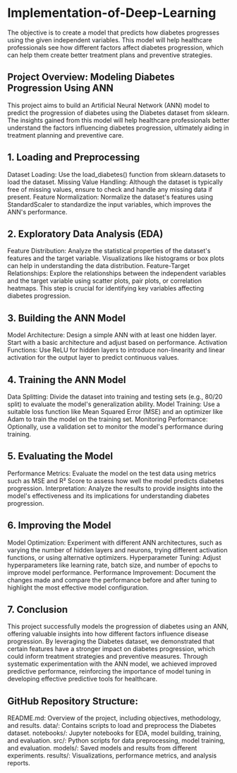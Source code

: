 # Implementation-of-Deep-Learning
The objective is to create a model that predicts how diabetes progresses using the given independent variables. This model will help healthcare professionals see how different factors affect diabetes progression, which can help them create better treatment plans and preventive strategies.

## Project Overview: Modeling Diabetes Progression Using ANN

This project aims to build an Artificial Neural Network (ANN) model to predict the progression of diabetes using the Diabetes dataset from sklearn. The insights gained from this model will help healthcare professionals better understand the factors influencing diabetes progression, ultimately aiding in treatment planning and preventive care.

## 1. Loading and Preprocessing

Dataset Loading: Use the load_diabetes() function from sklearn.datasets to load the dataset.
Missing Value Handling: Although the dataset is typically free of missing values, ensure to check and handle any missing data if present.
Feature Normalization: Normalize the dataset's features using StandardScaler to standardize the input variables, which improves the ANN's performance.

## 2. Exploratory Data Analysis (EDA)

Feature Distribution: Analyze the statistical properties of the dataset's features and the target variable. Visualizations like histograms or box plots can help in understanding the data distribution.
Feature-Target Relationships: Explore the relationships between the independent variables and the target variable using scatter plots, pair plots, or correlation heatmaps. This step is crucial for identifying key variables affecting diabetes progression.

## 3. Building the ANN Model

Model Architecture: Design a simple ANN with at least one hidden layer. Start with a basic architecture and adjust based on performance.
Activation Functions: Use ReLU for hidden layers to introduce non-linearity and linear activation for the output layer to predict continuous values.

## 4. Training the ANN Model

Data Splitting: Divide the dataset into training and testing sets (e.g., 80/20 split) to evaluate the model's generalization ability.
Model Training: Use a suitable loss function like Mean Squared Error (MSE) and an optimizer like Adam to train the model on the training set.
Monitoring Performance: Optionally, use a validation set to monitor the model's performance during training.

## 5. Evaluating the Model

Performance Metrics: Evaluate the model on the test data using metrics such as MSE and R² Score to assess how well the model predicts diabetes progression.
Interpretation: Analyze the results to provide insights into the model's effectiveness and its implications for understanding diabetes progression.

## 6. Improving the Model

Model Optimization: Experiment with different ANN architectures, such as varying the number of hidden layers and neurons, trying different activation functions, or using alternative optimizers.
Hyperparameter Tuning: Adjust hyperparameters like learning rate, batch size, and number of epochs to improve model performance.
Performance Improvement: Document the changes made and compare the performance before and after tuning to highlight the most effective model configuration.

## 7. Conclusion

This project successfully models the progression of diabetes using an ANN, offering valuable insights into how different factors influence disease progression. By leveraging the Diabetes dataset, we demonstrated that certain features have a stronger impact on diabetes progression, which could inform treatment strategies and preventive measures. Through systematic experimentation with the ANN model, we achieved improved predictive performance, reinforcing the importance of model tuning in developing effective predictive tools for healthcare.

## GitHub Repository Structure:

README.md: Overview of the project, including objectives, methodology, and results.
data/: Contains scripts to load and preprocess the Diabetes dataset.
notebooks/: Jupyter notebooks for EDA, model building, training, and evaluation.
src/: Python scripts for data preprocessing, model training, and evaluation.
models/: Saved models and results from different experiments.
results/: Visualizations, performance metrics, and analysis reports.


 
